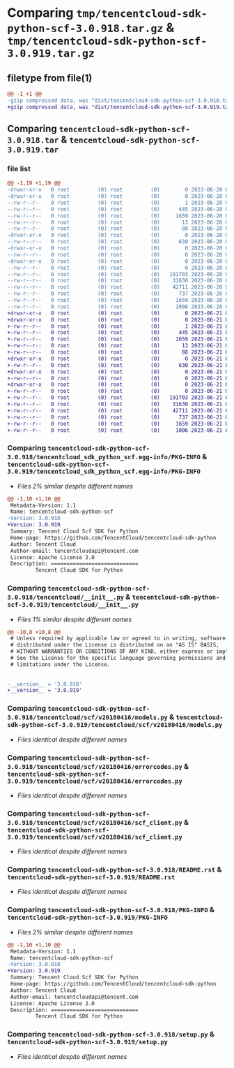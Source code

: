 # Comparing `tmp/tencentcloud-sdk-python-scf-3.0.918.tar.gz` & `tmp/tencentcloud-sdk-python-scf-3.0.919.tar.gz`

## filetype from file(1)

```diff
@@ -1 +1 @@
-gzip compressed data, was "dist/tencentcloud-sdk-python-scf-3.0.918.tar", last modified: Tue Jun 20 02:46:40 2023, max compression
+gzip compressed data, was "dist/tencentcloud-sdk-python-scf-3.0.919.tar", last modified: Wed Jun 21 00:34:39 2023, max compression
```

## Comparing `tencentcloud-sdk-python-scf-3.0.918.tar` & `tencentcloud-sdk-python-scf-3.0.919.tar`

### file list

```diff
@@ -1,19 +1,19 @@
-drwxr-xr-x   0 root         (0) root         (0)        0 2023-06-20 02:46:40.000000 tencentcloud-sdk-python-scf-3.0.918/
-drwxr-xr-x   0 root         (0) root         (0)        0 2023-06-20 02:46:40.000000 tencentcloud-sdk-python-scf-3.0.918/tencentcloud_sdk_python_scf.egg-info/
--rw-r--r--   0 root         (0) root         (0)        1 2023-06-20 02:46:40.000000 tencentcloud-sdk-python-scf-3.0.918/tencentcloud_sdk_python_scf.egg-info/dependency_links.txt
--rw-r--r--   0 root         (0) root         (0)      445 2023-06-20 02:46:40.000000 tencentcloud-sdk-python-scf-3.0.918/tencentcloud_sdk_python_scf.egg-info/SOURCES.txt
--rw-r--r--   0 root         (0) root         (0)     1659 2023-06-20 02:46:40.000000 tencentcloud-sdk-python-scf-3.0.918/tencentcloud_sdk_python_scf.egg-info/PKG-INFO
--rw-r--r--   0 root         (0) root         (0)       13 2023-06-20 02:46:40.000000 tencentcloud-sdk-python-scf-3.0.918/tencentcloud_sdk_python_scf.egg-info/top_level.txt
--rw-r--r--   0 root         (0) root         (0)       88 2023-06-20 02:46:40.000000 tencentcloud-sdk-python-scf-3.0.918/setup.cfg
-drwxr-xr-x   0 root         (0) root         (0)        0 2023-06-20 02:46:40.000000 tencentcloud-sdk-python-scf-3.0.918/tencentcloud/
--rw-r--r--   0 root         (0) root         (0)      630 2023-06-20 02:46:40.000000 tencentcloud-sdk-python-scf-3.0.918/tencentcloud/__init__.py
-drwxr-xr-x   0 root         (0) root         (0)        0 2023-06-20 02:46:40.000000 tencentcloud-sdk-python-scf-3.0.918/tencentcloud/scf/
--rw-r--r--   0 root         (0) root         (0)        0 2023-06-20 02:46:40.000000 tencentcloud-sdk-python-scf-3.0.918/tencentcloud/scf/__init__.py
-drwxr-xr-x   0 root         (0) root         (0)        0 2023-06-20 02:46:40.000000 tencentcloud-sdk-python-scf-3.0.918/tencentcloud/scf/v20180416/
--rw-r--r--   0 root         (0) root         (0)        0 2023-06-20 02:46:40.000000 tencentcloud-sdk-python-scf-3.0.918/tencentcloud/scf/v20180416/__init__.py
--rw-r--r--   0 root         (0) root         (0)   191703 2023-06-20 02:46:40.000000 tencentcloud-sdk-python-scf-3.0.918/tencentcloud/scf/v20180416/models.py
--rw-r--r--   0 root         (0) root         (0)    31630 2023-06-20 02:46:40.000000 tencentcloud-sdk-python-scf-3.0.918/tencentcloud/scf/v20180416/errorcodes.py
--rw-r--r--   0 root         (0) root         (0)    42711 2023-06-20 02:46:40.000000 tencentcloud-sdk-python-scf-3.0.918/tencentcloud/scf/v20180416/scf_client.py
--rw-r--r--   0 root         (0) root         (0)      737 2023-06-20 02:46:40.000000 tencentcloud-sdk-python-scf-3.0.918/README.rst
--rw-r--r--   0 root         (0) root         (0)     1659 2023-06-20 02:46:40.000000 tencentcloud-sdk-python-scf-3.0.918/PKG-INFO
--rw-r--r--   0 root         (0) root         (0)     1006 2023-06-20 02:46:40.000000 tencentcloud-sdk-python-scf-3.0.918/setup.py
+drwxr-xr-x   0 root         (0) root         (0)        0 2023-06-21 00:34:39.000000 tencentcloud-sdk-python-scf-3.0.919/
+drwxr-xr-x   0 root         (0) root         (0)        0 2023-06-21 00:34:39.000000 tencentcloud-sdk-python-scf-3.0.919/tencentcloud_sdk_python_scf.egg-info/
+-rw-r--r--   0 root         (0) root         (0)        1 2023-06-21 00:34:39.000000 tencentcloud-sdk-python-scf-3.0.919/tencentcloud_sdk_python_scf.egg-info/dependency_links.txt
+-rw-r--r--   0 root         (0) root         (0)      445 2023-06-21 00:34:39.000000 tencentcloud-sdk-python-scf-3.0.919/tencentcloud_sdk_python_scf.egg-info/SOURCES.txt
+-rw-r--r--   0 root         (0) root         (0)     1659 2023-06-21 00:34:39.000000 tencentcloud-sdk-python-scf-3.0.919/tencentcloud_sdk_python_scf.egg-info/PKG-INFO
+-rw-r--r--   0 root         (0) root         (0)       13 2023-06-21 00:34:39.000000 tencentcloud-sdk-python-scf-3.0.919/tencentcloud_sdk_python_scf.egg-info/top_level.txt
+-rw-r--r--   0 root         (0) root         (0)       88 2023-06-21 00:34:39.000000 tencentcloud-sdk-python-scf-3.0.919/setup.cfg
+drwxr-xr-x   0 root         (0) root         (0)        0 2023-06-21 00:34:39.000000 tencentcloud-sdk-python-scf-3.0.919/tencentcloud/
+-rw-r--r--   0 root         (0) root         (0)      630 2023-06-21 00:34:39.000000 tencentcloud-sdk-python-scf-3.0.919/tencentcloud/__init__.py
+drwxr-xr-x   0 root         (0) root         (0)        0 2023-06-21 00:34:39.000000 tencentcloud-sdk-python-scf-3.0.919/tencentcloud/scf/
+-rw-r--r--   0 root         (0) root         (0)        0 2023-06-21 00:34:39.000000 tencentcloud-sdk-python-scf-3.0.919/tencentcloud/scf/__init__.py
+drwxr-xr-x   0 root         (0) root         (0)        0 2023-06-21 00:34:39.000000 tencentcloud-sdk-python-scf-3.0.919/tencentcloud/scf/v20180416/
+-rw-r--r--   0 root         (0) root         (0)        0 2023-06-21 00:34:39.000000 tencentcloud-sdk-python-scf-3.0.919/tencentcloud/scf/v20180416/__init__.py
+-rw-r--r--   0 root         (0) root         (0)   191703 2023-06-21 00:34:39.000000 tencentcloud-sdk-python-scf-3.0.919/tencentcloud/scf/v20180416/models.py
+-rw-r--r--   0 root         (0) root         (0)    31630 2023-06-21 00:34:39.000000 tencentcloud-sdk-python-scf-3.0.919/tencentcloud/scf/v20180416/errorcodes.py
+-rw-r--r--   0 root         (0) root         (0)    42711 2023-06-21 00:34:39.000000 tencentcloud-sdk-python-scf-3.0.919/tencentcloud/scf/v20180416/scf_client.py
+-rw-r--r--   0 root         (0) root         (0)      737 2023-06-21 00:34:39.000000 tencentcloud-sdk-python-scf-3.0.919/README.rst
+-rw-r--r--   0 root         (0) root         (0)     1659 2023-06-21 00:34:39.000000 tencentcloud-sdk-python-scf-3.0.919/PKG-INFO
+-rw-r--r--   0 root         (0) root         (0)     1006 2023-06-21 00:34:39.000000 tencentcloud-sdk-python-scf-3.0.919/setup.py
```

### Comparing `tencentcloud-sdk-python-scf-3.0.918/tencentcloud_sdk_python_scf.egg-info/PKG-INFO` & `tencentcloud-sdk-python-scf-3.0.919/tencentcloud_sdk_python_scf.egg-info/PKG-INFO`

 * *Files 2% similar despite different names*

```diff
@@ -1,10 +1,10 @@
 Metadata-Version: 1.1
 Name: tencentcloud-sdk-python-scf
-Version: 3.0.918
+Version: 3.0.919
 Summary: Tencent Cloud Scf SDK for Python
 Home-page: https://github.com/TencentCloud/tencentcloud-sdk-python
 Author: Tencent Cloud
 Author-email: tencentcloudapi@tencent.com
 License: Apache License 2.0
 Description: ============================
         Tencent Cloud SDK for Python
```

### Comparing `tencentcloud-sdk-python-scf-3.0.918/tencentcloud/__init__.py` & `tencentcloud-sdk-python-scf-3.0.919/tencentcloud/__init__.py`

 * *Files 1% similar despite different names*

```diff
@@ -10,8 +10,8 @@
 # Unless required by applicable law or agreed to in writing, software
 # distributed under the License is distributed on an "AS IS" BASIS,
 # WITHOUT WARRANTIES OR CONDITIONS OF ANY KIND, either express or implied.
 # See the License for the specific language governing permissions and
 # limitations under the License.
 
 
-__version__ = '3.0.918'
+__version__ = '3.0.919'
```

### Comparing `tencentcloud-sdk-python-scf-3.0.918/tencentcloud/scf/v20180416/models.py` & `tencentcloud-sdk-python-scf-3.0.919/tencentcloud/scf/v20180416/models.py`

 * *Files identical despite different names*

### Comparing `tencentcloud-sdk-python-scf-3.0.918/tencentcloud/scf/v20180416/errorcodes.py` & `tencentcloud-sdk-python-scf-3.0.919/tencentcloud/scf/v20180416/errorcodes.py`

 * *Files identical despite different names*

### Comparing `tencentcloud-sdk-python-scf-3.0.918/tencentcloud/scf/v20180416/scf_client.py` & `tencentcloud-sdk-python-scf-3.0.919/tencentcloud/scf/v20180416/scf_client.py`

 * *Files identical despite different names*

### Comparing `tencentcloud-sdk-python-scf-3.0.918/README.rst` & `tencentcloud-sdk-python-scf-3.0.919/README.rst`

 * *Files identical despite different names*

### Comparing `tencentcloud-sdk-python-scf-3.0.918/PKG-INFO` & `tencentcloud-sdk-python-scf-3.0.919/PKG-INFO`

 * *Files 2% similar despite different names*

```diff
@@ -1,10 +1,10 @@
 Metadata-Version: 1.1
 Name: tencentcloud-sdk-python-scf
-Version: 3.0.918
+Version: 3.0.919
 Summary: Tencent Cloud Scf SDK for Python
 Home-page: https://github.com/TencentCloud/tencentcloud-sdk-python
 Author: Tencent Cloud
 Author-email: tencentcloudapi@tencent.com
 License: Apache License 2.0
 Description: ============================
         Tencent Cloud SDK for Python
```

### Comparing `tencentcloud-sdk-python-scf-3.0.918/setup.py` & `tencentcloud-sdk-python-scf-3.0.919/setup.py`

 * *Files identical despite different names*

